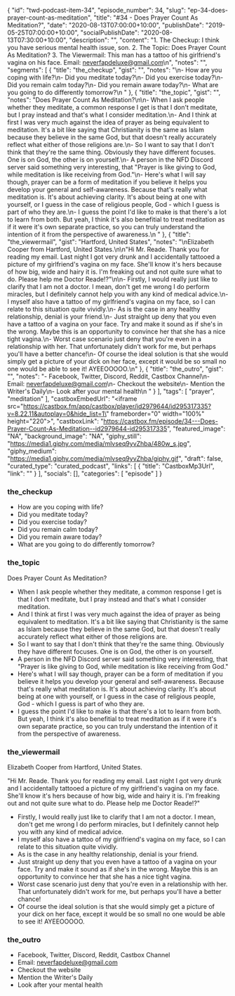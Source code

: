 {
	"id": "twd-podcast-item-34",
	"episode_number": 34,
	"slug": "ep-34-does-prayer-count-as-meditation",
	"title": "#34 - Does Prayer Count As Meditation?",
	"date": "2020-08-13T07:00:00+10:00",
	"publishDate": "2019-05-25T07:00:00+10:00",
	"socialPublishDate": "2020-08-13T07:30:00+10:00",
	"description": "",
	"content": "1. The Checkup: I think you have serious mental health issue, son. 2. The Topic: Does Prayer Count As Meditation? 3. The Viewermail: This man has a tattoo of his girlfriend's vagina on his face. Email: neverfapdeluxe@gmail.com\n",
	"notes": "",
	"segments": [
		{
			"title": "the_checkup",
			"gist": "",
			"notes": "\n- How are you coping with life?\n- Did you meditate today?\n- Did you exercise today?\n- Did you remain calm today?\n- Did you remain aware today?\n- What are you going to do differently tomorrow?\n      "
		},
		{
			"title": "the_topic",
			"gist": "",
			"notes": "Does Prayer Count As Meditation?\n\n- When I ask people whether they meditate, a common response I get is that I don't meditate, but I pray instead and that's what I consider meditation.\n- And I think at first I was very much against the idea of prayer as being equivalent to meditation. It's a bit like saying that Christianity is the same as Islam because they believe in the same God, but that doesn't really accurately reflect what either of those religions are.\n- So I want to say that I don't think that they're the same thing. Obviously they have different focuses. One is on God, the other is on yourself.\n- A person in the NFD Discord server said something very interesting, that \"Prayer is like giving to God, while meditation is like receiving from God.\"\n- Here's what I will say though, prayer can be a form of meditation if you believe it helps you develop your general and self-awareness. Because that's really what meditation is. It's about achieving clarity. It's about being at one with yourself, or I guess in the case of religious people, God - which I guess is part of who they are.\n- I guess the point I'd like to make is that there's a lot to learn from both. But yeah, I think it's also benefitial to treat meditation as if it were it's own separate practice, so you can truly understand the intention of it from the perspective of awareness.\n      "
		},
		{
			"title": "the_viewermail",
			"gist": "Hartford, United States",
			"notes": "\nElizabeth Cooper from Hartford, United States.\n\n\"Hi Mr. Reade. Thank you for reading my email. Last night I got very drunk and I accidentally tattooed a picture of my girlfriend's vagina on my face. She'll know it's hers because of how big, wide and hairy it is. I'm freaking out and not quite sure what to do. Please help me Doctor Reade!?\"\n\n- Firstly, I would really just like to clarify that I am not a doctor. I mean, don't get me wrong I do perform miracles, but I definitely cannot help you with any kind of medical advice.\n- I myself also have a tattoo of my girlfriend's vagina on my face, so I can relate to this situation quite vividly.\n- As is the case in any healthy relationship, denial is your friend.\n- Just straight up deny that you even have a tattoo of a vagina on your face. Try and make it sound as if she's in the wrong. Maybe this is an opportunity to convince her that she has a nice tight vagina.\n- Worst case scenario just deny that you're even in a relationship with her. That unfortunately didn't work for me, but perhaps you'll have a better chance!\n- Of course the ideal solution is that she would simply get a picture of your dick on her face, except it would be so small no one would be able to see it! AYEEOOOOO.\n"
		},
		{
			"title": "the_outro",
			"gist": "",
			"notes": "- Facebook, Twitter, Discord, Reddit, Castbox Channel\n- Email: neverfapdeluxe@gmail.com\n- Checkout the website\n- Mention the Writer's Daily\n- Look after your mental health\n      "
		}
	],
	"tags": [
		"prayer",
		"meditation"
	],
	"castboxEmbedUrl": "<iframe src=\"https://castbox.fm/app/castbox/player/id2979644/id295317335?v=8.22.11&autoplay=0&hide_list=1\" frameborder=\"0\" width=\"100%\" height=\"220\"></iframe>",
	"castboxLink": "https://castbox.fm/episode/34---Does-Prayer-Count-As-Meditation--id2979644-id295317335",
	"featured_image": "NA",
	"background_image": "NA",
	"giphy_still": "https://media1.giphy.com/media/mlvseq9yvZhba/480w_s.jpg",
	"giphy_medium": "https://media1.giphy.com/media/mlvseq9yvZhba/giphy.gif",
	"draft": false,
	"curated_type": "curated_podcast",
	"links": [
		{
			"title": "CastboxMp3Url",
			"link": ""
		}
	],
	"socials": [],
	"categories": [
		"episode"
	]
}

### the_checkup


- How are you coping with life?
- Did you meditate today?
- Did you exercise today?
- Did you remain calm today?
- Did you remain aware today?
- What are you going to do differently tomorrow?
      
### the_topic

Does Prayer Count As Meditation?

- When I ask people whether they meditate, a common response I get is that I don't meditate, but I pray instead and that's what I consider meditation.
- And I think at first I was very much against the idea of prayer as being equivalent to meditation. It's a bit like saying that Christianity is the same as Islam because they believe in the same God, but that doesn't really accurately reflect what either of those religions are.
- So I want to say that I don't think that they're the same thing. Obviously they have different focuses. One is on God, the other is on yourself.
- A person in the NFD Discord server said something very interesting, that "Prayer is like giving to God, while meditation is like receiving from God."
- Here's what I will say though, prayer can be a form of meditation if you believe it helps you develop your general and self-awareness. Because that's really what meditation is. It's about achieving clarity. It's about being at one with yourself, or I guess in the case of religious people, God - which I guess is part of who they are.
- I guess the point I'd like to make is that there's a lot to learn from both. But yeah, I think it's also benefitial to treat meditation as if it were it's own separate practice, so you can truly understand the intention of it from the perspective of awareness.
      
### the_viewermail


Elizabeth Cooper from Hartford, United States.

"Hi Mr. Reade. Thank you for reading my email. Last night I got very drunk and I accidentally tattooed a picture of my girlfriend's vagina on my face. She'll know it's hers because of how big, wide and hairy it is. I'm freaking out and not quite sure what to do. Please help me Doctor Reade!?"

- Firstly, I would really just like to clarify that I am not a doctor. I mean, don't get me wrong I do perform miracles, but I definitely cannot help you with any kind of medical advice.
- I myself also have a tattoo of my girlfriend's vagina on my face, so I can relate to this situation quite vividly.
- As is the case in any healthy relationship, denial is your friend.
- Just straight up deny that you even have a tattoo of a vagina on your face. Try and make it sound as if she's in the wrong. Maybe this is an opportunity to convince her that she has a nice tight vagina.
- Worst case scenario just deny that you're even in a relationship with her. That unfortunately didn't work for me, but perhaps you'll have a better chance!
- Of course the ideal solution is that she would simply get a picture of your dick on her face, except it would be so small no one would be able to see it! AYEEOOOOO.

### the_outro

- Facebook, Twitter, Discord, Reddit, Castbox Channel
- Email: neverfapdeluxe@gmail.com
- Checkout the website
- Mention the Writer's Daily
- Look after your mental health
      
